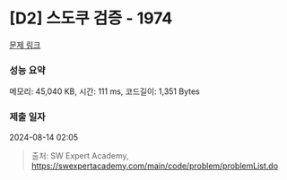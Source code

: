 # [D2] 스도쿠 검증 - 1974 

[문제 링크](https://swexpertacademy.com/main/code/problem/problemDetail.do?contestProbId=AV5Psz16AYEDFAUq) 

### 성능 요약

메모리: 45,040 KB, 시간: 111 ms, 코드길이: 1,351 Bytes

### 제출 일자

2024-08-14 02:05



> 출처: SW Expert Academy, https://swexpertacademy.com/main/code/problem/problemList.do